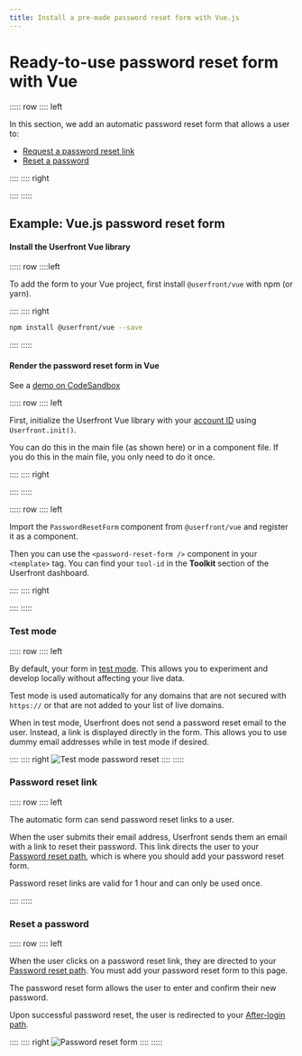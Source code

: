```yaml
---
title: Install a pre-made password reset form with Vue.js
---
```


<toolkit-breadcrumb />

# Ready-to-use password reset form with Vue

::::: row
:::: left

In this section, we add an automatic password reset form that allows a user to:

- [Request a password reset link](#password-reset-link)
- [Reset a password](#reset-password)

::::
:::: right

<iframe-demo display-title="Password reset form"></iframe-demo>

::::
:::::

## Example: Vue.js password reset form

#### Install the Userfront Vue library

::::: row
::::left

To add the form to your Vue project, first install `@userfront/vue` with npm (or yarn).

::::
:::: right

```sh
npm install @userfront/vue --save
```

::::
:::::

#### Render the password reset form in Vue

See a [demo on CodeSandbox](https://codesandbox.io/s/userfront-vue-example-5xf85?file=/src/App.vue)

::::: row
:::: left

First, initialize the Userfront Vue library with your [account ID](/guide/glossary.html#account-id) using `Userfront.init()`.

You can do this in the main file (as shown here) or in a component file. If you do this in the main file, you only need to do it once.

::::
:::: right
<install-vue display-title="Password reset form" file="main.js"/>

::::
:::::

::::: row
:::: left

Import the `PasswordResetForm` component from `@userfront/vue` and register it as a component.

Then you can use the `<password-reset-form />` component in your `<template>` tag. You can find your `tool-id` in the **Toolkit** section of the Userfront dashboard.

::::
:::: right

<install-vue display-title="Password reset form" file="App.vue"/>

::::
:::::

### Test mode

::::: row
:::: left

By default, your form in [test mode](/guide/test-mode). This allows you to experiment and develop locally without affecting your live data.

Test mode is used automatically for any domains that are not secured with `https://` or that are not added to your list of live domains.

When in test mode, Userfront does not send a password reset email to the user. Instead, a link is displayed directly in the form. This allows you to use dummy email addresses while in test mode if desired.

::::
:::: right
![Test mode password reset](https://res.cloudinary.com/component/image/upload/v1624471802/guide/password-reset-test-mode.png)
::::
:::::

### Password reset link

::::: row
:::: left

The automatic form can send password reset links to a user.

When the user submits their email address, Userfront sends them an email with a link to reset their password. This link directs the user to your [Password reset path](/guide/glossary.html#password-reset-path), which is where you should add your password reset form.

Password reset links are valid for 1 hour and can only be used once.

::::
:::::

### Reset a password

::::: row
:::: left

When the user clicks on a password reset link, they are directed to your [Password reset path](/guide/glossary.html#password-reset-path). You must add your password reset form to this page.

The password reset form allows the user to enter and confirm their new password.

Upon successful password reset, the user is redirected to your [After-login path](/guide/glossary.html#after-login-path).

::::
:::: right
![Password reset form](https://res.cloudinary.com/component/image/upload/v1624470536/guide/password-reset.png)
::::
:::::
